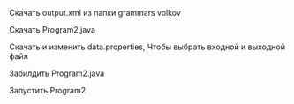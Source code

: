 Скачать output.xml из папки grammars volkov

Скачать Program2.java

Скачать и изменить data.properties, Чтобы выбрать входной и выходной файл

Забилдить Program2.java

Запустить Program2

